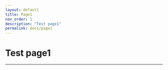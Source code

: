 ```yaml
---
layout: default
title: Page1
nav_order: 1
description: "Test page1"
permalink: docs/page1
---
```


# Test page1

---


